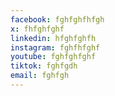 ```yaml
---
facebook: fghfghfhfgh
x: fhfghfghf
linkedin: hfghfghfh
instagram: fghfhfghf
youtube: fghfghfghf
tiktok: fghfgdh
email: fghfgh
---
```

